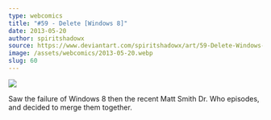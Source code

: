 ```yaml
---
type: webcomics
title: "#59 - Delete [Windows 8]"
date: 2013-05-20
author: spiritshadowx
source: https://www.deviantart.com/spiritshadowx/art/59-Delete-Windows-8-372829948
image: /assets/webcomics/2013-05-20.webp
slug: 60
---
```


![](/assets/webcomics/2013-05-20.webp)

Saw the failure of Windows 8 then the recent Matt Smith Dr. Who episodes, and decided to merge them together.
